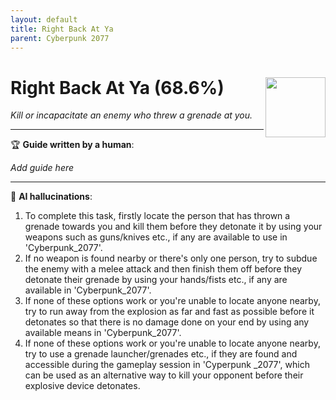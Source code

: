 ```yaml
---
layout: default
title: Right Back At Ya
parent: Cyberpunk 2077
---
```


# Right Back At Ya (68.6%) <img align="right" src="https://cdn.cloudflare.steamstatic.com/steamcommunity/public/images/apps/1091500/33a8a122a08532ec727598142e6b5689ae7eed8b.jpg" width="96" height="96">

_Kill or incapacitate an enemy who threw a grenade at you._

---

:trophy: **Guide written by a human**:

_Add guide here_

---

:robot: **AI hallucinations**:

1. To complete this task, firstly locate the person that has thrown a grenade towards you and kill them before they detonate it by using your weapons such as guns/knives etc., if any are available to use in 'Cyberpunk_2077'. 
2. If no weapon is found nearby or there's only one person, try to subdue the enemy with a melee attack and then finish them off before they detonate their grenade by using your hands/fists etc., if any are available in 'Cyberpunk_2077'. 
3. If none of these options work or you're unable to locate anyone nearby, try to run away from the explosion as far and fast as possible before it detonates so that there is no damage done on your end by using any available means in 'Cyberpunk_2077'. 
4. If none of these options work or you're unable to locate anyone nearby, try to use a grenade launcher/grenades etc., if they are found and accessible during the gameplay session in 'Cyperpunk _2077', which can be used as an alternative way to kill your opponent before their explosive device detonates. 
